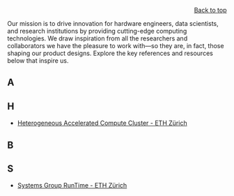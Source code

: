 <div id="readme" class="Box-body readme blob js-code-block-container">
<article class="markdown-body entry-content p-3 p-md-6" itemprop="text">
<p align="right">
<a href="https://github.com/oreol-ag/oreol-web#--advanced-computing-technologies">Back to top</a>
</p>

Our mission is to drive innovation for hardware engineers, data scientists, and research institutions by providing cutting-edge computing technologies. We draw inspiration from all the researchers and collaborators we have the pleasure to work with—so they are, in fact, those shaping our product designs. Explore the key references and resources below that inspire us.

## A

## H
* [Heterogeneous Accelerated Compute Cluster - ETH Zürich](https://www.dropbox.com/scl/fi/qrz9g6x2obl4h2jix6wfd/hacc.pdf?rlkey=z6zwmqp6bfajiwgly43cqdnz9&dl=0)

## B

## S
* [Systems Group RunTime - ETH Zürich](https://www.dropbox.com/scl/fi/8vyim0c05fvr6oi4j1ljr/sgrt.pdf?rlkey=rhg2tks67aqj4tjw5jh6jbehb&dl=0)